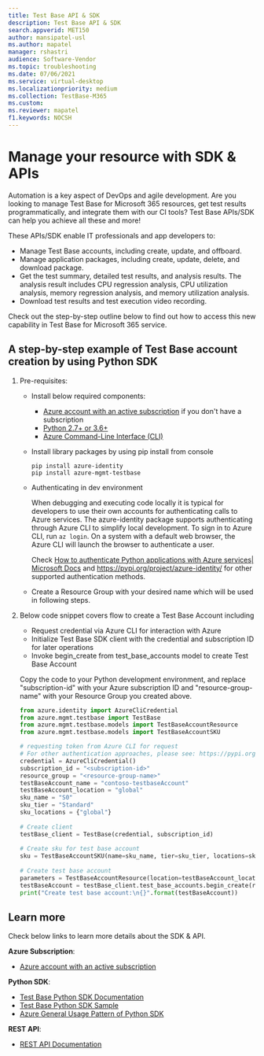 ```yaml
---
title: Test Base API & SDK
description: Test Base API & SDK
search.appverid: MET150
author: mansipatel-usl
ms.author: mapatel
manager: rshastri
audience: Software-Vendor
ms.topic: troubleshooting
ms.date: 07/06/2021
ms.service: virtual-desktop
ms.localizationpriority: medium
ms.collection: TestBase-M365
ms.custom:
ms.reviewer: mapatel
f1.keywords: NOCSH
---
```


# Manage your resource with SDK & APIs

Automation is a key aspect of DevOps and agile development. Are you looking to manage Test Base for Microsoft 365 resources, get test results programmatically, and integrate them with our CI tools? Test Base APIs/SDK can help you achieve all these and more!

These APIs/SDK enable IT professionals and app developers to:

- Manage Test Base accounts, including create, update, and offboard.
- Manage application packages, including create, update, delete, and download package.
- Get the test summary, detailed test results, and analysis results. The analysis result includes CPU regression analysis, CPU utilization analysis, memory regression analysis, and memory utilization analysis.
- Download test results and test execution video recording.

Check out the step-by-step outline below to find out how to access this new capability in Test Base for Microsoft 365 service.

## A step-by-step example of Test Base account creation by using Python SDK

1. Pre-requisites:

   - Install below required components:

     - [Azure account with an active subscription](https://azure.microsoft.com/free/?utm_source=campaign&utm_campaign=python-dev-center&mktingSource=environment-setup) if you don't have a subscription
     - [Python 2.7+ or 3.6+](https://www.python.org/downloads)
     - [Azure Command-Line Interface (CLI)](/cli/azure/install-azure-cli)

   - Install library packages by using pip install from console

     ```console
     pip install azure-identity
     pip install azure-mgmt-testbase
     ```

   - Authenticating in dev environment

     When debugging and executing code locally it is typical for developers to use their own accounts for authenticating calls to Azure services. The azure-identity package supports authenticating through Azure CLI to simplify local development. To sign in to Azure CLI, run `az login`. On a system with a default web browser, the Azure CLI will launch the browser to authenticate a user.

     Check [How to authenticate Python applications with Azure services| Microsoft Docs](/azure/developer/python/azure-sdk-authenticate) and <https://pypi.org/project/azure-identity/> for other supported authentication methods.

   - Create a Resource Group with your desired name which will be used in following steps.

2. Below code snippet covers flow to create a Test Base Account including

   - Request credential via Azure CLI for interaction with Azure
   - Initialize Test Base SDK client with the credential and subscription ID for later operations
   - Invoke begin_create from test_base_accounts model to create Test Base Account

   Copy the code to your Python development environment, and replace "subscription-id" with your Azure subscription ID and "resource-group-name" with your Resource Group you created above.

   ```python
   from azure.identity import AzureCliCredential
   from azure.mgmt.testbase import TestBase
   from azure.mgmt.testbase.models import TestBaseAccountResource
   from azure.mgmt.testbase.models import TestBaseAccountSKU

   # requesting token from Azure CLI for request
   # For other authentication approaches, please see: https://pypi.org/project/azure-identity/
   credential = AzureCliCredential()
   subscription_id = "<subscription-id>"
   resource_group = "<resource-group-name>"
   testBaseAccount_name = "contoso-testbaseAccount"
   testBaseAccount_location = "global"
   sku_name = "S0"
   sku_tier = "Standard"
   sku_locations = {"global"}
  
   # Create client
   testBase_client = TestBase(credential, subscription_id)
  
   # Create sku for test base account
   sku = TestBaseAccountSKU(name=sku_name, tier=sku_tier, locations=sku_locations)
  
   # Create test base account
   parameters = TestBaseAccountResource(location=testBaseAccount_location, sku=sku)
   testBaseAccount = testBase_client.test_base_accounts.begin_create(resource_group, testBaseAccount_name, parameters).result()
   print("Create test base account:\n{}".format(testBaseAccount))
   ```

## Learn more

Check below links to learn more details about the SDK & API.

**Azure Subscription**:

- [Azure account with an active subscription](https://azure.microsoft.com/free/?utm_source=campaign&utm_campaign=python-dev-center&mktingSource=environment-setup)

**Python SDK**:

- [Test Base Python SDK Documentation](/python/api/overview/azure/mgmt-testbase-readme)
- [Test Base Python SDK Sample](https://aka.ms/testbase-sample-py)
- [Azure General Usage Pattern of Python SDK](/azure/developer/python/azure-sdk-overview#provision-and-manage-azure-resources-with-management-libraries)

**REST API**:

- [REST API Documentation](https://aka.ms/testbase-api)
